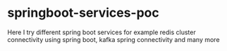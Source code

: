 # springboot-services-poc
Here I try different spring boot services for example redis cluster connectivity using spring boot, kafka spring connectivity and many more
